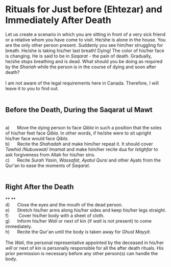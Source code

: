 Rituals for Just before (Ehtezar) and Immediately After Death
=============================================================

Let us create a scenario in which you are sitting in front of a very
sick friend or a relative whom you have come to visit. He/she is alone
in the house. You are the only other person present. Suddenly you see
him/her struggling for breath. He/she is taking his/her last breath!
Dying! The color of his/her face is changing. He is said to be in
*Saqarat* - the pain of death. Gradually, he/she stops breathing and is
dead. What should you be doing as required by the *Shariah* while the
person is in the course of dying and soon after death?  
    
 I am not aware of the legal requirements here in Canada. Therefore, I
will leave it to you to find out.  
  

Before the Death, During the Saqarat ul Mawt
--------------------------------------------

   
 a)      Move the dying person to face *Qibla* in such a position that
the soles of his/her feet face *Qibla*. In other words, if he/she were
to sit upright his/her face would face *Qibla*.  
 b)      Recite the *Shahadah* and make him/her repeat it. It should
cover *Tawhid /Nubuwwat/ Imamat* and make him/her recite dua for
*Istighfar* to ask forgiveness from Allah for his/her sins.  
 c)      Recite *Surah Yasin*, *Wassafat*, *Ayatul Qursi* and other
Ayats from the Qur'an to ease the moments of *Saqarat*.  
  

Right After the Death
---------------------

** **  
 d)      Close the eyes and the mouth of the dead person.  
 e)      Stretch his/her arms along his/her sides and keep his/her legs
straight.  
 f)        Cover his/her body with a sheet of cloth.  
 g)      Inform his/her *Wali* or next of kin (if *wali* is not present)
to come immediately.  
 h)      Recite the Qur'an until the body is taken away for *Ghusl
Mayyit.*  
    
 The *Wali*, the personal representative appointed by the deceased in
his/her *will* or next of kin is personally responsible for all the
after death rituals. His prior permission is necessary before any other
person(s) can handle the body.  
  


